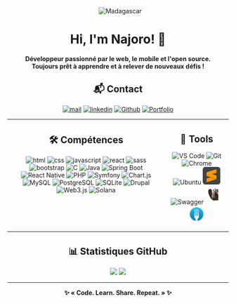 <!-- Banner -->
<p align="center">
  <img class="flag-animate" src="https://upload.wikimedia.org/wikipedia/commons/b/bc/Flag_of_Madagascar.svg" width="40" alt="Madagascar" style="vertical-align:middle; margin-left:10px;" />
</p>

<h1 align="center" class="gradient-title">Hi, I'm Najoro! 👋</h1>

<p align="center">
<b>Développeur passionné par le web, le mobile et l'open source.<br>
Toujours prêt à apprendre et à relever de nouveaux défis !</b>
</p>

<!-- Contact -->
<h2 align="center">📬 Contact</h2>
<p align="center">
  <a href="mailto:najofanantenana@gmail.com"> <img src="https://img.shields.io/badge/E.Mail-red?logo=mail&logoColor=red&style=for-the-badge" alt="mail"></a>
  <a href="https://www.linkedin.com/in/najofanantenana/"> <img src="https://img.shields.io/badge/Linkedin-blue?logo=linkedin&logoColor=white&style=for-the-badge" alt="linkedin"></a>
  <a href="https://github.com/Najoro"> <img src="https://img.shields.io/badge/Github-orange?logo=github&logoColor=black&style=for-the-badge"alt="Github"></a>
  <a href="https://portfolio-najoro.vercel.app " target="_blank"> <img src="https://img.shields.io/badge/Portfolio-green?logo=internet-explorer&logoColor=white&style=for-the-badge" alt="Portfolio"></a>
</p>

<!-- Skills and Tools Grid -->
<table width="100%">
  <tr>
    <td align="center" valign="top">
      <h2>🛠️ Compétences</h2>
      <p>
        <img class="competence-icon" src="https://cdn.jsdelivr.net/gh/devicons/devicon/icons/html5/html5-plain-wordmark.svg" alt="html" width="40"/>
        <img class="competence-icon" src="https://cdn.jsdelivr.net/gh/devicons/devicon/icons/css3/css3-plain-wordmark.svg" alt="css" width="40" />
        <img class="competence-icon" src="https://cdn.jsdelivr.net/gh/devicons/devicon/icons/javascript/javascript-original.svg" alt="javascript" width="40"/>
        <img class="competence-icon" src="https://cdn.jsdelivr.net/gh/devicons/devicon/icons/react/react-original-wordmark.svg" alt="react" width="40"/>
        <img class="competence-icon" src="https://cdn.jsdelivr.net/gh/devicons/devicon/icons/sass/sass-original.svg" alt="sass" width="40"/>
        <img class="competence-icon" src="https://cdn.jsdelivr.net/gh/devicons/devicon/icons/bootstrap/bootstrap-original-wordmark.svg" alt="bootstrap " width="40"/>
        <img class="competence-icon" src="https://cdn.jsdelivr.net/gh/devicons/devicon/icons/c/c-original.svg"  alt="C" width="40" />
        <img class="competence-icon" src="https://cdn.jsdelivr.net/gh/devicons/devicon/icons/java/java-original-wordmark.svg" alt="Java" width="40" />
        <img class="competence-icon" src="https://cdn.jsdelivr.net/gh/devicons/devicon/icons/spring/spring-original-wordmark.svg" alt="Spring Boot" width="40" />
        <img class="competence-icon" src="https://cdn.jsdelivr.net/gh/devicons/devicon/icons/react/react-original.svg" alt="React Native" width="40" />
        <img class="competence-icon" src="https://cdn.jsdelivr.net/gh/devicons/devicon/icons/php/php-original.svg" alt="PHP" width="40" />
        <img class="competence-icon" src="https://cdn.jsdelivr.net/gh/devicons/devicon/icons/symfony/symfony-original.svg" alt="Symfony" width="40" />
        <img class="competence-icon" src="https://www.chartjs.org/media/logo-title.svg" alt="Chart.js" width="40" />
        <img class="competence-icon" src="https://cdn.jsdelivr.net/gh/devicons/devicon/icons/mysql/mysql-original-wordmark.svg" alt="MySQL" width="40" />
        <img class="competence-icon" src="https://cdn.jsdelivr.net/gh/devicons/devicon/icons/postgresql/postgresql-original-wordmark.svg" alt="PostgreSQL" width="40" />
        <img class="competence-icon" src="https://cdn.jsdelivr.net/gh/devicons/devicon/icons/sqlite/sqlite-original-wordmark.svg" alt="SQLite" width="40" />
        <img src="https://cdn.jsdelivr.net/gh/devicons/devicon/icons/drupal/drupal-original.svg" alt="Drupal" width="40" />
        <img class="competence-icon" src="https://cdn.jsdelivr.net/gh/devicons/devicon/icons/web3js/web3js-original.svg" alt="Web3.js" width="40" />
        <img class="competence-icon" src="https://cryptologos.cc/logos/solana-sol-logo.png?v=026" alt="Solana" width="40" />
      </p>
    </td>
    <td align="center" valign="top">
      <h2>🧰 Tools</h2>
      <p>
        <img src="https://cdn.jsdelivr.net/gh/devicons/devicon/icons/vscode/vscode-original-wordmark.svg" alt="VS Code" width="40" />
        <img src="https://cdn.jsdelivr.net/gh/devicons/devicon/icons/git/git-plain-wordmark.svg" alt="Git" width="40" />
        <img src="https://cdn.jsdelivr.net/gh/devicons/devicon/icons/chrome/chrome-original.svg" alt="Chrome" width="40" />
        <img src="https://cdn.jsdelivr.net/gh/devicons/devicon/icons/ubuntu/ubuntu-plain-wordmark.svg" alt="Ubuntu" width="40" />
        <img src="./sublimetext-svgrepo-com.svg" width="40" alt="Sublime Text" />
        <img src="https://cdn.jsdelivr.net/gh/devicons/devicon/icons/swagger/swagger-original.svg" width="40" alt="Swagger" />
        <img src="./dbeaver.png" width="40" alt="DBeaver" />
        <img src="./fork.png" width="40" alt="Fork" />
      </p>
    </td>
  </tr>
</table>

<!-- Statistiques -->
<h2 align="center">📊 Statistiques GitHub</h2>
<p align="center">
  <img src="https://github-readme-stats.vercel.app/api/top-langs/?username=najoro&layout=compact&theme=dark" />
  <img src="https://github-readme-stats.vercel.app/api?username=najoro&show_icons=true&theme=dark" />
</p>

<!-- Projets phares -->
<!-- <h2 align="center">🚀 Projets phares</h2>
<ul>
  <li><a href="https://github.com/Najoro/Projet1">Projet1</a> – Application web moderne pour la gestion de tâches.</li>
  <li><a href="https://github.com/Najoro/Projet2">Projet2</a> – API RESTful avec Spring Boot et Swagger.</li>
  <li><a href="https://github.com/Najoro/Projet3">Projet3</a> – Dashboard interactif avec Chart.js et React.</li>
</ul> -->



<!-- Footer -->
<hr>
<p align="center">
  <b>✨ « Code. Learn. Share. Repeat. » ✨</b>
</p>
<!-- Badges GitHub -->
